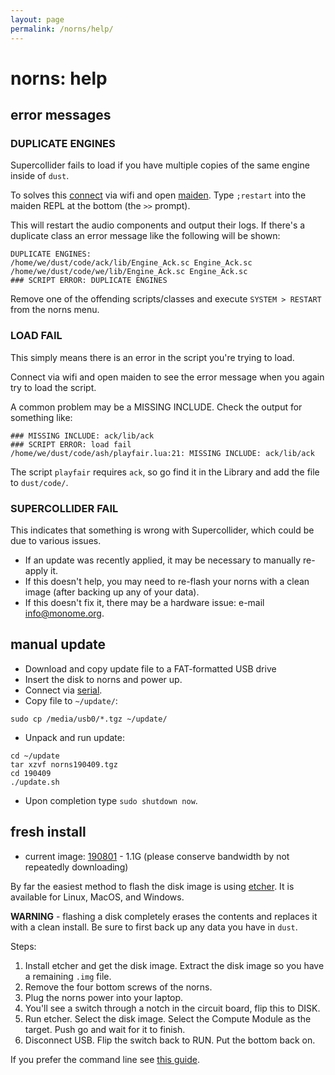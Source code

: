 ```yaml
---
layout: page
permalink: /norns/help/
---
```


# norns: help

## error messages

### DUPLICATE ENGINES

Supercollider fails to load if you have multiple copies of the same engine inside of `dust`.

To solves this [connect](../#connect) via wifi and open [maiden](../#maiden). Type `;restart` into the maiden REPL at the bottom (the `>>` prompt).

This will restart the audio components and output their logs. If there's a duplicate class an error message like the following will be shown:

```
DUPLICATE ENGINES:
/home/we/dust/code/ack/lib/Engine_Ack.sc Engine_Ack.sc
/home/we/dust/code/we/lib/Engine_Ack.sc Engine_Ack.sc
### SCRIPT ERROR: DUPLICATE ENGINES
```

Remove one of the offending scripts/classes and execute `SYSTEM > RESTART` from the norns menu.

### LOAD FAIL

This simply means there is an error in the script you're trying to load.

Connect via wifi and open maiden to see the error message when you again try to load the script.

A common problem may be a MISSING INCLUDE. Check the output for something like:

```
### MISSING INCLUDE: ack/lib/ack
### SCRIPT ERROR: load fail
/home/we/dust/code/ash/playfair.lua:21: MISSING INCLUDE: ack/lib/ack
```

The script `playfair` requires `ack`, so go find it in the Library and add the file to `dust/code/`.

### SUPERCOLLIDER FAIL

This indicates that something is wrong with Supercollider, which could be due to various issues.

- If an update was recently applied, it may be necessary to manually re-apply it.
- If this doesn't help, you may need to re-flash your norns with a clean image (after backing up any of your data).
- If this doesn't fix it, there may be a hardware issue: e-mail info@monome.org.


## manual update

- Download and copy update file to a FAT-formatted USB drive
- Insert the disk to norns and power up.
- Connect via [serial](../#connect).
- Copy file to `~/update/`:

```
sudo cp /media/usb0/*.tgz ~/update/
```

- Unpack and run update:

```
cd ~/update
tar xzvf norns190409.tgz
cd 190409
./update.sh
```

- Upon completion type `sudo shutdown now`.


## fresh install

- current image: [190801](https://monome.nyc3.digitaloceanspaces.com/norns190801.img.tgz) - 1.1G (please conserve bandwidth by not repeatedly downloading)

By far the easiest method to flash the disk image is using [etcher](https://www.balena.io/etcher/). It is available for Linux, MacOS, and Windows.

**WARNING** - flashing a disk completely erases the contents and replaces it with a clean install. Be sure to first back up any data you have in `dust`.

Steps:

1. Install etcher and get the disk image. Extract the disk image so you have a remaining `.img` file.
2. Remove the four bottom screws of the norns.
3. Plug the norns power into your laptop.
4. You'll see a switch through a notch in the circuit board, flip this to DISK.
5. Run etcher. Select the disk image. Select the Compute Module as the target. Push go and wait for it to finish.
6. Disconnect USB. Flip the switch back to RUN. Put the bottom back on.

If you prefer the command line see [this guide](https://github.com/monome/norns-image/blob/master/readme-usbdisk.md).
